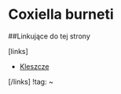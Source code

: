 # Coxiella burneti





##Linkujące do tej strony

[links]

- [Kleszcze](../Stawonogi/Kleszcze.md)


[/links]
!tag:
~

